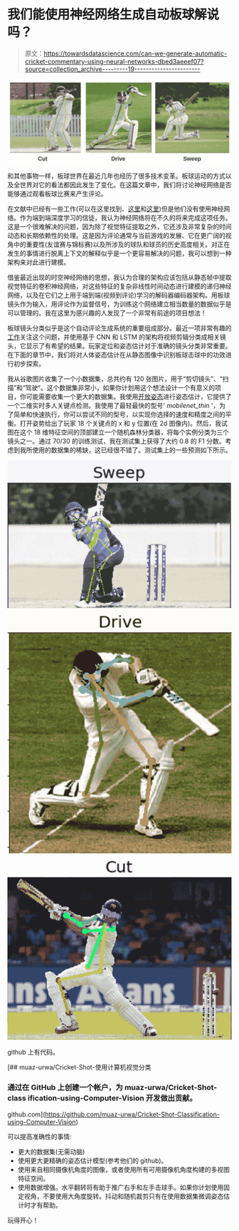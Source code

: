 # 我们能使用神经网络生成自动板球解说吗？

> 原文：<https://towardsdatascience.com/can-we-generate-automatic-cricket-commentary-using-neural-networks-dbed3aeeef07?source=collection_archive---------19----------------------->

![](img/ed43f23cdee847bb13195565083fc946.png)

和其他事物一样，板球世界在最近几年也经历了很多技术变革。板球运动的方式以及全世界对它的看法都因此发生了变化。在这篇文章中，我们将讨论神经网络是否能够通过观看板球比赛来产生评论。

在文献中已经有一些工作(可以在这里找到、[这里](https://ieeexplore.ieee.org/stamp/stamp.jsp?tp=&arnumber=5973819)和[这里](https://ieeexplore.ieee.org/stamp/stamp.jsp?tp=&arnumber=7224605))但是他们没有使用神经网络。作为端到端深度学习的信徒，我认为神经网络将在不久的将来完成这项任务。这是一个很难解决的问题，因为除了视觉特征提取之外，它还涉及非常复杂的时间动态和长期依赖性的处理。这是因为评论通常与当前游戏的发展、它在更广阔的视角中的重要性(友谊赛与锦标赛)以及所涉及的球队和球员的历史高度相关。对正在发生的事情进行脱离上下文的解释似乎是一个更容易解决的问题，我可以想到一种架构来对此进行建模。

借鉴最近出现的时空神经网络的思想，我认为合理的架构应该包括从静态帧中提取视觉特征的卷积神经网络，对这些特征的复杂非线性时间动态进行建模的递归神经网络，以及在它们之上用于端到端(视频到评论)学习的解码器编码器架构。用板球镜头作为输入，用评论作为监督信号，为训练这个网络建立相当数量的数据似乎是可以管理的。我在这里为感兴趣的人发现了一个非常有前途的项目想法！

板球镜头分类似乎是这个自动评论生成系统的重要组成部分。最近一项非常有趣的[工作](https://ieeexplore.ieee.org/stamp/stamp.jsp?tp=&arnumber=8536277)关注这个问题，并使用基于 CNN 和 LSTM 的架构将视频剪辑分类成相关镜头，它显示了有希望的结果。玩家定位和姿态估计对于准确的镜头分类非常重要。在下面的章节中，我们将对人体姿态估计在从静态图像中识别板球击球中的功效进行初步探索。

我从谷歌图片收集了一个小数据集，总共约有 120 张图片，用于“剪切镜头”、“扫描”和“驾驶”。这个数据集非常小，如果你计划用这个想法设计一个有意义的项目，你可能需要收集一个更大的数据集。我使用[开放姿态](https://github.com/CMU-Perceptual-Computing-Lab/openpose)进行姿态估计，它提供了一个二维实时多人关键点检测。我使用了最轻最快的型号' *mobilenet_thin* '，为了简单和快速执行，你可以尝试不同的型号，以实现你选择的速度和精度之间的平衡。打开姿势给出了玩家 18 个关键点的 x 和 y 位置(在 2d 图像内)。然后，我试图在这个 18 维特征空间的顶部建立一个随机森林分类器，将每个实例分类为三个镜头之一。通过 70/30 的训练测试，我在测试集上获得了大约 0.8 的 F1 分数。考虑到我所使用的数据集的稀缺，这已经很不错了。测试集上的一些预测如下所示。

![](img/5d6f9e91ddfb74b4e77ebaeda1f9c01d.png)![](img/bf4603628e5e341be0c0290c9caf6845.png)![](img/34df1c5ed8cbb471ca5451c89602f63c.png)

github 上有代码。

[](https://github.com/muaz-urwa/Cricket-Shot-Classification-using-Computer-Vision) [## muaz-urwa/Cricket-Shot-使用计算机视觉分类

### 通过在 GitHub 上创建一个帐户，为 muaz-urwa/Cricket-Shot-class ification-using-Computer-Vision 开发做出贡献。

github.com](https://github.com/muaz-urwa/Cricket-Shot-Classification-using-Computer-Vision) 

可以提高准确性的事情:

*   更大的数据集(无需动脑)
*   使用更大更精确的姿态估计模型(参考他们的 github)。
*   使用来自相同摄像机角度的图像，或者使用所有可用摄像机角度构建的多视图特征空间。
*   使用数据增强。水平翻转将有助于推广右手和左手击球手。如果你计划使用固定视角，不要使用大角度旋转。抖动和随机裁剪只有在使用数据集微调姿态估计时才有帮助。

玩得开心！